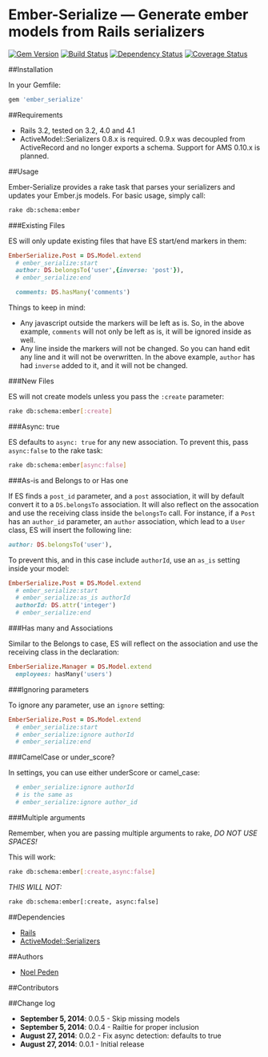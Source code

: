 Ember-Serialize &mdash; Generate ember models from Rails serializers
===================================================

[![Gem
Version](https://badge.fury.io/rb/ember_serialize.png)](http://badge.fury.io/rb/ember_serialize)
[![Build Status](https://secure.travis-ci.org/straydogstudio/ember_serialize.png?branch=master)](http://travis-ci.org/straydogstudio/ember_serialize)
[![Dependency Status](https://gemnasium.com/straydogstudio/ember_serialize.png?branch=master)](https://gemnasium.com/straydogstudio/ember_serialize)
[![Coverage
Status](https://coveralls.io/repos/straydogstudio/ember_serialize/badge.png)](https://coveralls.io/r/straydogstudio/ember_serialize)

##Installation

In your Gemfile:

```ruby
gem 'ember_serialize'
```

##Requirements

* Rails 3.2, tested on 3.2, 4.0 and 4.1
* ActiveModel::Serializers 0.8.x is required. 0.9.x was decoupled from ActiveRecord and no longer exports a schema. Support for AMS 0.10.x is planned.

##Usage

Ember-Serialize provides a rake task that parses your serializers and updates your Ember.js models. For basic usage, simply call:

```bash
rake db:schema:ember
```

###Existing Files

ES will only update existing files that have ES start/end markers in them:

```ruby
EmberSerialize.Post = DS.Model.extend
  # ember_serialize:start
  author: DS.belongsTo('user',{inverse: 'post'}),
  # ember_serialize:end

  comments: DS.hasMany('comments')
```

Things to keep in mind:
* Any javascript outside the markers will be left as is. So, in the above example, `comments` will not only be left as is, it will be ignored inside as well.
* Any line inside the markers will not be changed. So you can hand edit any line and it will not be overwritten. In the above example, `author` has had `inverse` added to it, and it will not be changed.

###New Files

ES will not create models unless you pass the `:create` parameter:

```bash
rake db:schema:ember[:create]
```

###Async: true

ES defaults to `async: true` for any new association. To prevent this, pass `async:false` to the rake task:

```bash
rake db:schema:ember[async:false]
```

###As-is and Belongs to or Has one

If ES finds a `post_id` parameter, and a `post` association, it will by default convert it to a `DS.belongsTo` association. It will also reflect on the assocation and use the receiving class inside the `belongsTo` call. For instance, if a `Post` has an `author_id` parameter, an `author` association, which lead to a `User` class, ES will insert the following line:

```ruby
author: DS.belongsTo('user'),
```

To prevent this, and in this case include `authorId`, use an `as_is` setting inside your model:

```ruby
EmberSerialize.Post = DS.Model.extend
  # ember_serialize:start
  # ember_serialize:as_is authorId
  authorId: DS.attr('integer')
  # ember_serialize:end
```

###Has many and Associations

Similar to the Belongs to case, ES will reflect on the association and use the receiving class in the declaration:

```ruby
EmberSerialize.Manager = DS.Model.extend
  employees: hasMany('users')
```

###Ignoring parameters

To ignore any parameter, use an `ignore` setting:

```ruby
EmberSerialize.Post = DS.Model.extend
  # ember_serialize:start
  # ember_serialize:ignore authorId
  # ember_serialize:end
```

###CamelCase or under_score?

In settings, you can use either underScore or camel_case:

```ruby
  # ember_serialize:ignore authorId
  # is the same as
  # ember_serialize:ignore author_id
```

###Multiple arguments

Remember, when you are passing multiple arguments to rake, _DO NOT USE SPACES!_

This will work:

```bash
rake db:schema:ember[:create,async:false]
```

_THIS WILL NOT:_

```bash
rake db:schema:ember[:create, async:false]
```

##Dependencies

- [Rails](https://github.com/rails/rails)
- [ActiveModel::Serializers](https://github.com/rails-api/active_model_serializers)

##Authors

* [Noel Peden](https://github.com/straydogstudio)

##Contributors


##Change log

- **September 5, 2014**: 0.0.5 - Skip missing models
- **September 5, 2014**: 0.0.4 - Railtie for proper inclusion
- **August 27, 2014**: 0.0.2 - Fix async detection: defaults to true
- **August 27, 2014**: 0.0.1 - Initial release
